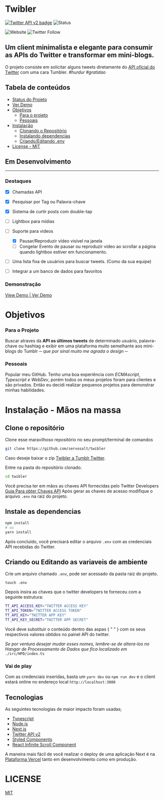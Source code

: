 # Twibler
<a href="https://developer.twitter.com/en/docs/twitter-api/early-access" rel="nofollow"><img src="https://camo.githubusercontent.com/7d2e5e053a704be62d3feab1d1918a33ad47878eb32aef24ef6e9d0e2f7df7e4/68747470733a2f2f696d672e736869656c64732e696f2f656e64706f696e743f75726c3d687474707325334125324625324674776261646765732e676c697463682e6d652532466261646765732532467632" alt="Twitter API v2 badge" data-canonical-src="https://img.shields.io/endpoint?url=https%3A%2F%2Ftwbadges.glitch.me%2Fbadges%2Fv2" style="max-width:100%;"></a>
![Status](https://img.shields.io/badge/status-em%20desenvolvimento-blue)

![Website](https://img.shields.io/website?down_message=off&label=demo%20on%20vercel&style=for-the-badge&up_message=on&url=https%3A%2F%2Ftwibler-tumblr-clone.vercel.app) ![Twitter Follow](https://img.shields.io/twitter/follow/servosalt?label=Follow%20me%20on%20twitter&style=for-the-badge)
## Um client minimalista e elegante para consumir as APIs do Twitter e transformar em mini-blogs.
O projeto consiste em solicitar alguns tweets diretamente do [API oficial do Twitter](https://developer.twitter.com/en/docs) com uma cara Tumbler. *#hurdur #gratidao*

## Tabela de conteúdos

<!--ts-->
  * [Status do Projeto](#em-desenvolvimento)
  * [Ver Demo](#demonstração)
  * [Objetivos](#objetivos)
    * [Para o projeto](#para-o-projeto)
    * [Pessoais](#pessoais)
  * [Instalação](#mãos-na-massa)
    * [Clonando o Repositório](#clone-o-repositório)
    * [Instalando dependencias](#instale-as-dependencias)
    * [Criando/Editando .env](#criando-ou-editando-as-variaveis-de-ambiente)
  * [License - MIT](#license)

## Em Desenvolvimento
****

### Destaques

- [x] Chamadas API
- [x] Pesquisar por Tag ou Palavra-chave
- [x] Sistema de curtir posts com double-tap
- [ ] Lightbox para mídias
- [ ] Suporte para videos
  - [x] Pausar/Reproduzir vídeo visível na janela
  - [ ] Congelar Evento de pausar ou reproduzir vídeo ao scrollar a página quando lightbox estiver em funcionamento.
- [ ] Uma lista fixa de usuários para buscar tweets. (Como da sua equipe) 
- [ ] Integrar a um banco de dados para favoritos


### Demonstração
[View Demo | Ver Demo](https://twibler-tumblr-clone.vercel.app/)

# Objetivos
### Para o Projeto
Buscar atraves da **API os últimos tweets** de determinado usuário, palavra-chave ou hashtag e exibir em uma plataforma muito semelhante aos mini-blogs do Tumblr ─ *que por sinal muito me agrada o design* ─

### Pessoais
Popular meu GitHub. Tenho uma boa experiência com *ECMAscript, Typescript e WebDev*, porém todos os meus projetos foram para clientes e são privados. Então eu decidi realizar pequenos projetos para demonstrar minhas habilidades.


# Instalação - Mãos na massa

## Clone o repositório

Clone esse maravilhoso repositório no seu prompt/terminal de comandos

```bash
git clone https://github.com/servosalt/twibler
```

Caso deseje baixar o zip [Twibler a Tumblr Twitter](https://github.com/servosalt/twibler).

Entre na pasta do repositório clonado.
```bash
cd twibler
```

Você precisa ter em mãos as chaves API fornecidas pelo Twitter Developers [Guia Para obter Chaves API](https://developer.twitter.com/en/docs/twitter-api/getting-started/getting-access-to-the-twitter-api)
Após gerar as chaves de acesso modifique o arquivo `.env` na raiz do projeto.

## Instale as dependencias

```bash
npm install
# ou
yarn install
```

Após concluído, você precisará editar o arquivo `.env` com as credenciais API recebidas do Twitter.

## Criando ou Editando as variaveis de ambiente

Crie um arquivo chamado `.env`, pode ser acessado da pasta raiz do projeto.

```
touch .env
```

Depois insira as chaves que o twitter developers te forneceu com a seguinte estrutura:

```bash
TT_API_ACCESS_KEY="TWITTER ACCESS KEY"
TT_API_TOKEN="TWITTER ACCESS TOKEN"
TT_API_KEY="TWITTER APP KEY"
TT_API_KEY_SECRET="TWITTER APP SECRET"
```

Você deve substituir o conteúdo dentro das aspas { " " } com os seus respectivos valores obtidos no painel API do twitter.

*Se por ventura desejar mudar esses nomes, lembre-se de altera-los no Hangar de Processamento de Dados que fica localizado em*  `./src/HPD/index.ts`

### Vai de play
Com as credenciais inseridas, basta um `yarn dev` ou `npm run dev` e o client estará online no endereço local `http://localhost:3000`


## Tecnologias

As seguintes tecnologias de maior impacto foram usadas;

- [Typescript](https://www.typescriptlang.org/)
- [Node.js](https://nodejs.org/en/)
- [Next.js](https://nextjs.org)
- [Twitter API v2](https://github.com/plhery/node-twitter-api-v2)
- [Styled Components](https://styled-components.com)
- [React Infinite Scroll Component](https://github.com/ankeetmaini/react-infinite-scroll-component)

A maneira mais fácil de você realizar o deploy de uma aplicação Next é na [Plataforma Vercel](https://vercel.com/new?utm_medium=default-template&filter=next.js&utm_source=create-next-app) tanto em desenvolvimento como em produção.

# LICENSE
[MIT](LICENSE)